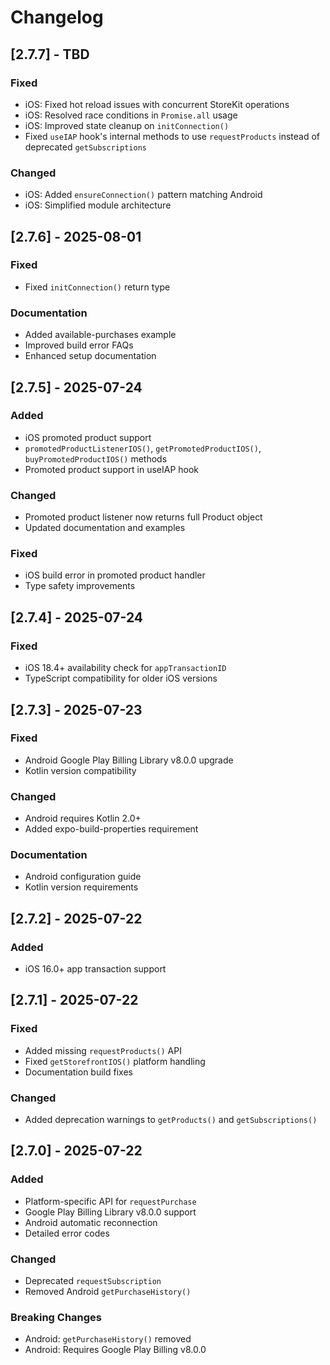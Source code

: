 # Changelog

## [2.7.7] - TBD

### Fixed

- iOS: Fixed hot reload issues with concurrent StoreKit operations
- iOS: Resolved race conditions in `Promise.all` usage
- iOS: Improved state cleanup on `initConnection()`
- Fixed `useIAP` hook's internal methods to use `requestProducts` instead of deprecated `getSubscriptions`

### Changed

- iOS: Added `ensureConnection()` pattern matching Android
- iOS: Simplified module architecture

## [2.7.6] - 2025-08-01

### Fixed

- Fixed `initConnection()` return type

### Documentation

- Added available-purchases example
- Improved build error FAQs
- Enhanced setup documentation

## [2.7.5] - 2025-07-24

### Added

- iOS promoted product support
- `promotedProductListenerIOS()`, `getPromotedProductIOS()`, `buyPromotedProductIOS()` methods
- Promoted product support in useIAP hook

### Changed

- Promoted product listener now returns full Product object
- Updated documentation and examples

### Fixed

- iOS build error in promoted product handler
- Type safety improvements

## [2.7.4] - 2025-07-24

### Fixed

- iOS 18.4+ availability check for `appTransactionID`
- TypeScript compatibility for older iOS versions

## [2.7.3] - 2025-07-23

### Fixed

- Android Google Play Billing Library v8.0.0 upgrade
- Kotlin version compatibility

### Changed

- Android requires Kotlin 2.0+
- Added expo-build-properties requirement

### Documentation

- Android configuration guide
- Kotlin version requirements

## [2.7.2] - 2025-07-22

### Added

- iOS 16.0+ app transaction support

## [2.7.1] - 2025-07-22

### Fixed

- Added missing `requestProducts()` API
- Fixed `getStorefrontIOS()` platform handling
- Documentation build fixes

### Changed

- Added deprecation warnings to `getProducts()` and `getSubscriptions()`

## [2.7.0] - 2025-07-22

### Added

- Platform-specific API for `requestPurchase`
- Google Play Billing Library v8.0.0 support
- Android automatic reconnection
- Detailed error codes

### Changed

- Deprecated `requestSubscription`
- Removed Android `getPurchaseHistory()`

### Breaking Changes

- Android: `getPurchaseHistory()` removed
- Android: Requires Google Play Billing v8.0.0
